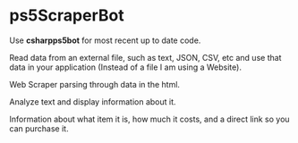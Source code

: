 # ps5ScraperBot

Use **csharpps5bot** for most recent up to date code.

Read data from an external file, such as text, JSON, CSV, etc and use that data in your application (Instead of a file I am using a Website).

Web Scraper parsing through data in the html.

Analyze text and display information about it.

Information about what item it is, how much it costs, and a direct link so you can purchase it.
